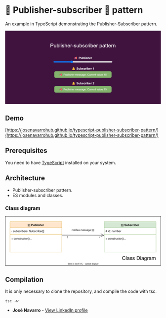 # 📢 Publisher-subscriber 🔔 pattern
An example in TypeScript demonstrating the Publisher-Subscriber pattern.

[![Publisher-subscriber pattern](https://github.com/josenavarrohub/typescript-publisher-subscriber-pattern/blob/main/demo.png?raw=true)](https://josenavarrohub.github.io/typescript-publisher-subscriber-pattern/)

## Demo
[https://josenavarrohub.github.io/typescript-publisher-subscriber-pattern/](https://josenavarrohub.github.io/typescript-publisher-subscriber-pattern/)

## Prerequisites
You need to have [TypeScript]([https://nodejs.org/en/](https://www.npmjs.com/package/typescript)) installed on your system.

## Architecture
* Publisher-subscriber pattern.
* ES modules and classes.

### Class diagram
[![Foodify](https://raw.githubusercontent.com/josenavarrohub/typescript-publisher-subscriber-pattern/main/class-diagram.drawio.svg)](https://josenavarrohub.github.io/typescript-publisher-subscriber-pattern/)

## Compilation

It is only necessary to clone the repository, and compile the code with tsc.

```
tsc -w
```

* **José Navarro** - [View LinkedIn profile](https://www.linkedin.com/in/josenavarroortiz/)
